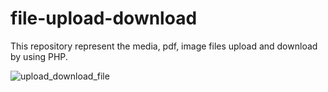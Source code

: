# file-upload-download
This repository represent the media, pdf, image files upload and download by using PHP. 

![upload_download_file](https://user-images.githubusercontent.com/69725593/132956796-130832f3-263b-4cd9-a463-3a664d0ea219.jpeg)
